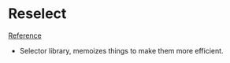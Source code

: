 # Reselect
[Reference](https://github.com/reduxjs/reselect)

- Selector library, memoizes things to make them more efficient.
